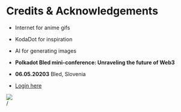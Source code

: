 # Credits & Acknowledgements

<div grid="~ cols-2 gap-2" m="t-2">
<div>

- Internet for anime gifs

- KodaDot for inspiration

- AI for generating images

- **Polkadot Bled mini-conference: Unraveling the future of Web3**

- **06.05.20203** Bled, Slovenia

- [Login here](https://www.meetup.com/subwork/events/292274713/)

</div>
  <div>
    <img border="rounded" src="/mini-conf.webp">
  </div>
</div>

<div class="absolute right-5px bottom-5px">
<SlideCurrentNo /> / <SlidesTotal />
</div>